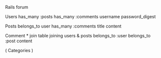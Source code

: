 Rails forum

Users
has_many :posts
has_many :comments
username
password_digest

Posts
belongs_to user
has_many :comments
title
content

Comment * join table joining users & posts
belongs_to :user
belongs_to :post
content

( Categories )